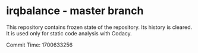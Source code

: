 # irqbalance - master branch

This repository contains frozen state of the repository.
Its history is cleared. It is used only for static code
analysis with Codacy.

Commit Time: 1700633256